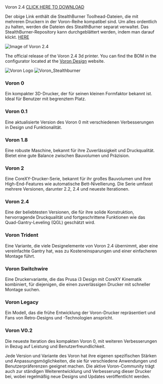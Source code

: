 Voron 2.4
[CLICK HERE TO DOWNLOAD](https://voron.zip/done/V2.zip)

Der obige Link enthält die StealthBurner Toolhead-Dateien, die mit mehreren Druckern in der Voron-Reihe kompatibel sind. Um alles ordentlich zu halten, werden die Dateien des StealthBurner separat verwaltet. Das StealthBurner-Repository kann durchgeblättert werden, indem man darauf klickt. [HERE](https://github.com/VoronDesign/Voron-Stealthburner)

![Image of Voron 2.4](http://vorondesign.com/images/voron2.4.jpg)

The official release of the Voron 2.4 3d printer.  You can find the BOM in the configurator located at the [Voron Design]( http://vorondesign.com/voron2.4) website.

![Voron Logo](http://vorondesign.com/images/voron_design_logo.png)
![Voron_Stealthburner](https://github.com/meltdude/VORONDesign-KLIPPER/assets/163598057/15ae6636-ca95-4940-8747-2ad8a27dc1e1)


### Voron 0
Ein kompakter 3D-Drucker, der für seinen kleinen Formfaktor bekannt ist. Ideal für Benutzer mit begrenztem Platz.

### Voron 0.1
Eine aktualisierte Version des Voron 0 mit verschiedenen Verbesserungen in Design und Funktionalität.

### Voron 1.8
 Eine robuste Maschine, bekannt für ihre Zuverlässigkeit und Druckqualität. Bietet eine gute Balance zwischen Bauvolumen und Präzision.

### Voron 2
Eine CoreXY-Drucker-Serie, bekannt für ihr großes Bauvolumen und ihre High-End-Features wie automatische Bett-Nivellierung. Die Serie umfasst mehrere Versionen, darunter 2.2, 2.4 und neueste Iterationen.

### Voron 2.4
Eine der beliebtesten Versionen, die für ihre solide Konstruktion, hervorragende Druckqualität und fortgeschrittene Funktionen wie das Quad-Gantry-Leveling (QGL) geschätzt wird.

### Voron Trident
Eine Variante, die viele Designelemente von Voron 2.4 übernimmt, aber eine vereinfachte Gantry hat, was zu Kosteneinsparungen und einer einfacheren Montage führt.

### Voron Switchwire
 Eine Druckervariante, die das Prusa i3 Design mit CoreXY Kinematik kombiniert, für diejenigen, die einen zuverlässigen Drucker mit schneller Montage suchen.

### Voron Legacy
 Ein Modell, das die frühe Entwicklung der Voron-Drucker repräsentiert und Fans von Retro-Designs und -Technologien anspricht.

### Voron V0.2
Die neueste Iteration des kompakten Voron 0, mit weiteren Verbesserungen in Bezug auf Leistung und Benutzerfreundlichkeit.

Jede Version und Variante des Voron hat ihre eigenen spezifischen Stärken und Anpassungsmöglichkeiten, die sie für verschiedene Anwendungen und Benutzerpräferenzen geeignet machen. Die aktive Voron-Community trägt auch zur ständigen Weiterentwicklung und Verbesserung dieser Drucker bei, wobei regelmäßig neue Designs und Updates veröffentlicht werden.

